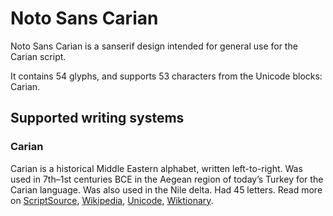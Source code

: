 
# Noto Sans Carian

Noto Sans Carian is a sanserif design intended for general use for the Carian script.

It contains 54 glyphs, and supports 53 characters from the Unicode blocks: Carian.


## Supported writing systems


### Carian

Carian is a historical Middle Eastern alphabet, written left-to-right. Was used in 7th–1st centuries BCE in the Aegean region of today’s Turkey for the Carian language. Was also used in the Nile delta. Had 45 letters. Read more on [ScriptSource](https://scriptsource.org/scr/Cari), [Wikipedia](https://en.wikipedia.org/wiki/ISO_15924:Cari), [Unicode](https://www.unicode.org/versions/Unicode13.0.0/ch08.pdf#G26509), [Wiktionary](https://en.wiktionary.org/wiki/Category:Carian_script).

